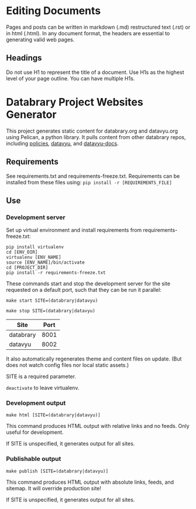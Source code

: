 # Editing Documents

Pages and posts can be written in markdown (.md) restructured text (.rst) or in html (.html). In any document format, the headers are essential to generating valid web pages.

## Headings

Do not use H1 to represent the title of a document. Use H1s as the highest level of your page outline. You can have multiple H1s.

# Databrary Project Websites Generator

This project generates static content for databrary.org and datavyu.org using Pelican, a python library. It pulls content from other databrary repos, including [policies](https://github.com/databrary/policies), [datavyu](https://github.com/databrary/datavyu), and [datavyu-docs](https://github.com/databrary/datavyu-docs).

## Requirements

See requirements.txt and requirements-freeze.txt.
Requirements can be installed from these files using: `pip install -r [REQUIREMENTS_FILE]`

## Use

### Development server

Set up virtual environment and install requirements from requirements-freeze.txt:

```Shell
pip install virtualenv
cd [ENV_DIR]
virtualenv [ENV_NAME]
source [ENV_NAME]/bin/activate
cd [PROJECT_DIR]
pip install -r requirements-freeze.txt
```

These commands start and stop the development server for the site requested on a default port, such that they can be run it parallel:

`make start SITE=(databrary|datavyu)`

`make stop SITE=(databrary|datavyu)`

| Site      | Port |
| --------- | ---- |
| databrary | 8001 |
| datavyu   | 8002 |


It also automatically regenerates theme and content files on update. (But does not watch config files nor local static assets.)

SITE is a required parameter.

`deactivate` to leave virtualenv.

### Development output

`make html [SITE=(databrary|datavyu)]`

This command produces HTML output with relative links and no feeds. Only useful for development.

If SITE is unspecified, it generates output for all sites.

### Publishable output

`make publish [SITE=(databrary|datavyu)]`

This command produces HTML output with absolute links, feeds, and sitemap. It will override production site!

If SITE is unspecified, it generates output for all sites.
